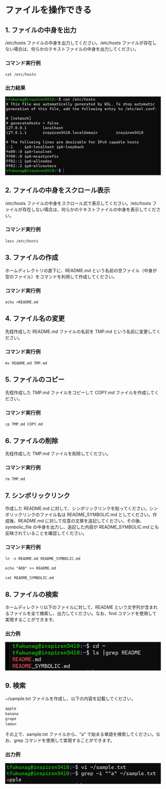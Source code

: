 # ファイルを操作できる

## 1. ファイルの中身を出力

/etc/hosts ファイルの中身を出力してください。/etc/hosts ファイルが存在しない場合は、何らかのテキストファイルの中身を出力してください。

### コマンド実行例
`cat /etc/hosts`

### 出力結果
![出力例](img/FILE_01.jpg)
 


## 2. ファイルの中身をスクロール表示

/etc/hosts ファイルの中身をスクロール式で表示してください。/etc/hosts ファイルが存在しない場合は、何らかのテキストファイルの中身を表示してください。

### コマンド実行例
`less /etc/hosts`


## 3. ファイルの作成

ホームディレクトリの直下に、README.md という名前の空ファイル（中身が空のファイル）をコマンドを利用して作成してください。

### コマンド実行例
`echo >README.md`

## 4. ファイル名の変更

先程作成した README.md ファイルの名前を TMP.md という名前に変更してください。

### コマンド実行例
`mv README.md TMP.md`

## 5. ファイルのコピー

先程作成した TMP.md ファイルをコピーして COPY.md ファイルを作成してください。

### コマンド実行例
`cp TMP.md COPY.md`

## 6. ファイルの削除

先程作成した TMP.md ファイルを削除してください。

### コマンド実行例
`rm TMP.md`

## 7. シンボリックリンク

作成した README.md に対して、シンボリックリンクを貼ってください。シンボリックリンクのファイル名は README_SYMBOLIC.md としてください。作成後、README.md に対して任意の文章を追記してください。その後、symbolic_file の中身を出力し、追記した内容が README_SYMBOLIC.md にも反映されていることを確認してください。

### コマンド実行例
`ln -s README.md README_SYMBOLIC.md`

`echo "ADD" >> README.md`

`cat README_SYMBOLIC.md`


## 8. ファイルの検索

ホームディレクトリ以下のファイルに対して、README という文字列が含まれるファイルを全て検索し、出力してください。なお、find コマンドを使用して実現することができます。

### 出力例

![出力例](img/FILE_08.jpg)

## 9. 検索

~/sample.txt ファイルを作成し、以下の内容を記載してください。

```bash
apple
banana
grape
lemon
```

その上で、sample.txt ファイルから、"a" で始まる単語を検索してください。なお、grep コマンドを使用して実現することができます。

### 出力例

![出力例](img/FILE_09.jpg)

